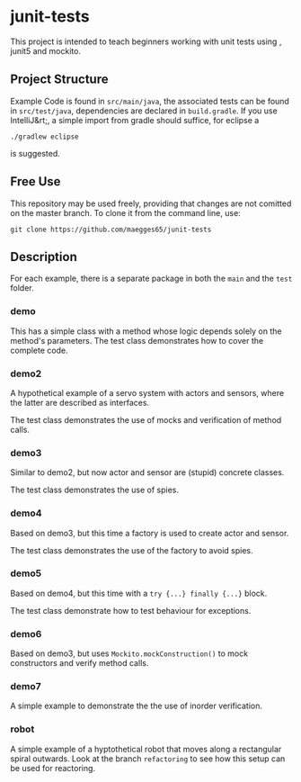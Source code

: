 # junit-tests
This project is intended to teach beginners working with unit tests using , junit5 and mockito.

## Project Structure
Example Code is found in `src/main/java`, the associated tests can be found in `src/test/java`, dependencies are declared in `build.gradle`.
If you use IntelliJ&rt;, a simple import from gradle should suffice, for eclipse a 

	./gradlew eclipse
	
is suggested. 

## Free Use
This repository may be used freely, providing that changes are not comitted on the master branch.
To clone it from the command line, use:

    git clone https://github.com/maegges65/junit-tests

## Description

For each example, there is a separate package in both the `main` and the `test` folder.

### demo

This has a simple class with a method whose logic depends solely on the method's parameters. The test class demonstrates how to cover the complete code.

### demo2

A hypothetical example of a servo system with actors and sensors, where the latter are described as interfaces. 

The test class demonstrates the use of mocks and verification of method calls.

### demo3

Similar to demo2, but now actor and sensor are (stupid) concrete classes.

The test class demonstrates the use of spies.

### demo4

Based on demo3, but this time a factory is used to create actor and sensor.

The test class demonstrates the use of the factory to avoid spies.

### demo5

Based on demo4, but this time with a `try {...} finally {...}` block.

The test class demonstrate how to test behaviour for exceptions.

### demo6

Based on demo3, but uses `Mockito.mockConstruction()` to mock constructors and verify method calls.

### demo7 

A simple example to demonstrate the the use of inorder verification.

### robot

A simple example of a hyptothetical robot that moves along a rectangular spiral outwards. 
Look at the branch `refactoring` to see how this setup can be used for reactoring.

